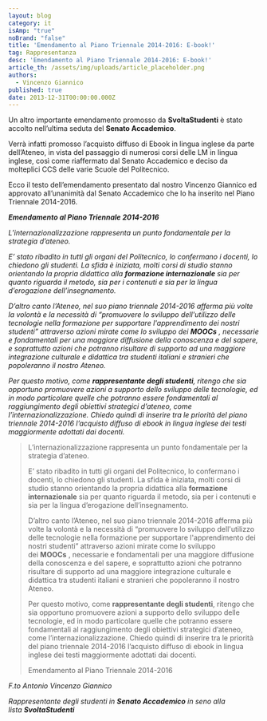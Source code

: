 ```yaml
---
layout: blog
category: it
isAmp: "true"
noBrand: "false"
title: 'Emendamento al Piano Triennale 2014-2016: E-book!'
tag: Rappresentanza
desc: 'Emendamento al Piano Triennale 2014-2016: E-book!'
article_th: /assets/img/uploads/article_placeholder.png
authors:
  - Vincenzo Giannico
published: true
date: 2013-12-31T00:00:00.000Z
---
```


Un altro importante emendamento promosso da **SvoltaStudenti** è stato accolto nell’ultima seduta del **Senato Accademico**.

Verrà infatti promosso l’acquisto diffuso di Ebook in lingua inglese da parte dell’Ateneo, in vista del passaggio di numerosi corsi delle LM in lingua inglese, così come riaffermato dal Senato Accademico e deciso da molteplici CCS delle varie Scuole del Politecnico.

Ecco il testo dell’emendamento presentato dal nostro Vincenzo Giannico ed approvato all’unanimità dal Senato Accademico che lo ha inserito nel Piano Triennale 2014-2016.

_**Emendamento al Piano Triennale 2014-2016**_

_L’internazionalizzazione rappresenta un punto fondamentale per la strategia d’ateneo._

_E’ stato ribadito in tutti gli organi del Politecnico, lo confermano i docenti, lo chiedono gli studenti. La sfida è iniziata, molti corsi di studio stanno orientando la propria didattica alla **formazione internazionale** sia per quanto riguarda il metodo, sia per i contenuti e sia per la lingua d’erogazione dell’insegnamento._

_D’altro canto l’Ateneo, nel suo piano triennale 2014-2016 afferma più volte la volontà e la necessità di “promuovere lo sviluppo dell'utilizzo delle tecnologie nella formazione per supportare l'apprendimento dei nostri studenti” attraverso azioni mirate come lo sviluppo dei **MOOCs** , necessarie e fondamentali per una maggiore diffusione della conoscenza e del sapere, e soprattutto azioni che potranno risultare di supporto ad una maggiore integrazione culturale e didattica tra studenti italiani e stranieri che popoleranno il nostro Ateneo._

_Per questo motivo, come **rappresentante degli studenti**, ritengo che sia opportuno promuovere azioni a supporto dello sviluppo delle tecnologie, ed in modo particolare quelle che potranno essere fondamentali al raggiungimento degli obiettivi strategici d’ateneo, come l’internazionalizzazione. Chiedo quindi di inserire tra le priorità del piano triennale 2014-2016 l’acquisto diffuso di ebook in lingua inglese dei testi maggiormente adottati dai docenti._

> L’internazionalizzazione rappresenta un punto fondamentale per la strategia d’ateneo.  
>   
> E’ stato ribadito in tutti gli organi del Politecnico, lo confermano i docenti, lo chiedono gli studenti. La sfida è iniziata, molti corsi di studio stanno orientando la propria didattica alla **formazione internazionale** sia per quanto riguarda il metodo, sia per i contenuti e sia per la lingua d’erogazione dell’insegnamento.  
>   
> D’altro canto l’Ateneo, nel suo piano triennale 2014-2016 afferma più volte la volontà e la necessità di “promuovere lo sviluppo dell'utilizzo delle tecnologie nella formazione per supportare l'apprendimento dei nostri studenti” attraverso azioni mirate come lo sviluppo dei **MOOCs** , necessarie e fondamentali per una maggiore diffusione della conoscenza e del sapere, e soprattutto azioni che potranno risultare di supporto ad una maggiore integrazione culturale e didattica tra studenti italiani e stranieri che popoleranno il nostro Ateneo.  
>   
> Per questo motivo, come **rappresentante degli studenti**, ritengo che sia opportuno promuovere azioni a supporto dello sviluppo delle tecnologie, ed in modo particolare quelle che potranno essere fondamentali al raggiungimento degli obiettivi strategici d’ateneo, come l’internazionalizzazione. Chiedo quindi di inserire tra le priorità del piano triennale 2014-2016 l’acquisto diffuso di ebook in lingua inglese dei testi maggiormente adottati dai docenti.
> 
> Emendamento al Piano Triennale 2014-2016

_﻿F.to Antonio Vincenzo Giannico_

_Rappresentante degli studenti in **Senato Accademico** in seno alla lista **SvoltaStudenti**_
